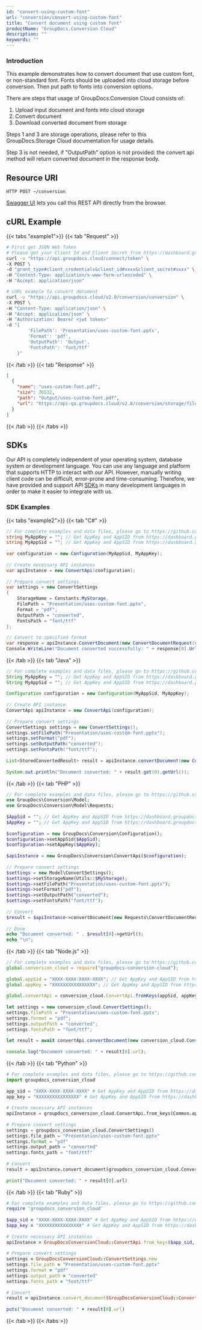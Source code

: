```yaml
---
id: "convert-using-custom-font"
url: "conversion/convert-using-custom-font"
title: "Convert document using custom font"
productName: "GroupDocs.Conversion Cloud"
description: ""
keywords: ""
---
```

### Introduction ###

This example demonstrates how to convert document that use custom font, or non-standard font. Fonts should be uploaded into cloud storage before conversion. Then put path to fonts into conversion options.

There are steps that usage of GroupDocs.Conversion Cloud consists of:

1. Upload input document and fonts into cloud storage
1. Convert document
1. Download converted document from storage

Steps 1 and 3 are storage operations, please refer to this GroupDocs.Storage Cloud documentation for usage details.

Step 3 is not needed, if "OutputPath" option is not provided: the convert api method will return converted document in the response body.

## Resource URI ##

```HTTP POST ~/conversion```

[Swagger UI](https://apireference.groupdocs.cloud/watermark/#/Info/GetInfo) lets you call this REST API directly from the browser.

## cURL Example ##

{{< tabs "example1">}} {{< tab "Request" >}}

```bash
# First get JSON Web Token
# Please get your Client Id and Client Secret from https://dashboard.groupdocs.cloud/applications. Kindly place Client Id in "client_id" and Client Secret in "client_secret" argument.
curl -v "https://api.groupdocs.cloud/connect/token" \
-X POST \
-d "grant_type#client_credentials&client_id#xxxx&client_secret#xxxx" \
-H "Content-Type: application/x-www-form-urlencoded" \
-H "Accept: application/json"

# cURL example to convert document
curl -v "https://api.groupdocs.cloud/v2.0/conversion/conversion" \
-X POST \
-H "Content-Type: application/json" \
-H "Accept: application/json" \
-H "Authorization: Bearer <jwt token>"
-d "{
        'FilePath': 'Presentation/uses-custom-font.pptx',
        'Format': 'pdf',        
        'OutputPath': 'Output',
        'FontsPath': 'font/ttf'
    }"

```

{{< /tab >}} {{< tab "Response" >}}

```json
[
  {
    "name": "uses-custom-font.pdf",
    "size": 76532,
    "path": "Output/uses-custom-font.pdf",
    "url": "https://api-qa.groupdocs.cloud/v2.0/conversion/storage/file/Output/uses-custom-font.pdf"
  }
]
``` 
{{< /tab >}} {{< /tabs >}}

## SDKs ##

Our API is completely independent of your operating system, database system or development language. You can use any language and platform that supports HTTP to interact with our API. However, manually writing client code can be difficult, error-prone and time-consuming. Therefore, we have provided and support API [SDKs](https://github.com/groupdocs-conversion-cloud) in many development languages in order to make it easier to integrate with us. 

### SDK Examples ###

{{< tabs "example2">}} {{< tab "C#" >}}

```csharp
// For complete examples and data files, please go to https://github.com/groupdocs-conversion-cloud/groupdocs-conversion-cloud-dotnet-samples
string MyAppKey = ""; // Get AppKey and AppSID from https://dashboard.groupdocs.cloud
string MyAppSid = ""; // Get AppKey and AppSID from https://dashboard.groupdocs.cloud
  
var configuration = new Configuration(MyAppSid, MyAppKey);
  
// Create necessary API instances
var apiInstance = new ConvertApi(configuration);
 
// Prepare convert settings
var settings = new ConvertSettings
{
    StorageName = Constants.MyStorage,
    FilePath = "Presentation/uses-custom-font.pptx",
    Format = "pdf",
    OutputPath = "converted",
    FontsPath = "font/ttf"
};
 
// Convert to specified format
var response = apiInstance.ConvertDocument(new ConvertDocumentRequest(settings));
Console.WriteLine("Document converted successfully: " + response[0].Url);
```

{{< /tab >}} {{< tab "Java" >}}

```java
// For complete examples and data files, please go to https://github.com/groupdocs-conversion-cloud/groupdocs-conversion-cloud-java-samples
String MyAppKey = ""; // Get AppKey and AppSID from https://dashboard.groupdocs.cloud
String MyAppSid = ""; // Get AppKey and AppSID from https://dashboard.groupdocs.cloud
  
Configuration configuration = new Configuration(MyAppSid, MyAppKey);
  
// Create API instance
ConvertApi apiInstance = new ConvertApi(configuration);
 
// Prepare convert settings
ConvertSettings settings = new ConvertSettings();
settings.setFilePath("Presentation/uses-custom-font.pptx");
settings.setFormat("pdf");
settings.setOutputPath("converted");
settings.setFontsPath("font/ttf");
 
List<StoredConvertedResult> result = apiInstance.convertDocument(new ConvertDocumentRequest(settings));
 
System.out.println("Document converted: " + result.get(0).getUrl());
```

{{< /tab >}} {{< tab "PHP" >}}

```php
// For complete examples and data files, please go to https://github.com/groupdocs-conversion-cloud/groupdocs-conversion-cloud-php-samples
use GroupDocs\Conversion\Model;
use GroupDocs\Conversion\Model\Requests;
 
$AppSid = ""; // Get AppKey and AppSID from https://dashboard.groupdocs.cloud
$AppKey = ""; // Get AppKey and AppSID from https://dashboard.groupdocs.cloud
  
$configuration = new GroupDocs\Conversion\Configuration();
$configuration->setAppSid($AppSid);
$configuration->setAppKey($AppKey);
 
$apiInstance = new GroupDocs\Conversion\ConvertApi($configuration);
 
// Prepare convert settings
$settings = new Model\ConvertSettings();
$settings->setStorageName(Utils::$MyStorage);
$settings->setFilePath("Presentation/uses-custom-font.pptx");
$settings->setFormat("pdf");
$settings->setOutputPath("converted");
$settings->setFontsPath("font/ttf");
 
// Convert
$result = $apiInstance->convertDocument(new Requests\ConvertDocumentRequest($settings));
 
// Done
echo "Document converted: " . $result[0]->getUrl();
echo "\n";
```

{{< /tab >}} {{< tab "Node.js" >}}

```js
// For complete examples and data files, please go to https://github.com/groupdocs-conversion-cloud/groupdocs-conversion-cloud-node-samples
global.conversion_cloud = require("groupdocs-conversion-cloud");
 
global.appSid = "XXXX-XXXX-XXXX-XXXX"; // Get AppKey and AppSID from https://dashboard.groupdocs.cloud
global.appKey = "XXXXXXXXXXXXXXXX"; // Get AppKey and AppSID from https://dashboard.groupdocs.cloud
  
global.convertApi = conversion_cloud.ConvertApi.fromKeys(appSid, appKey);
 
let settings = new conversion_cloud.ConvertSettings();
settings.filePath = "Presentation/uses-custom-font.pptx";
settings.format = "pdf";
settings.outputPath = "converted";
settings.fontsPath = "font/ttf";
 
let result = await convertApi.convertDocument(new conversion_cloud.ConvertDocumentRequest(settings));
 
console.log("Document converted: " + result[0].url);
```

{{< /tab >}} {{< tab "Python" >}}

```python
# For complete examples and data files, please go to https://github.com/groupdocs-conversion-cloud/groupdocs-conversion-cloud-python-samples
import groupdocs_conversion_cloud
 
app_sid = "XXXX-XXXX-XXXX-XXXX" # Get AppKey and AppSID from https://dashboard.groupdocs.cloud
app_key = "XXXXXXXXXXXXXXXX" # Get AppKey and AppSID from https://dashboard.groupdocs.cloud
  
# Create necessary API instances
apiInstance = groupdocs_conversion_cloud.ConvertApi.from_keys(Common.app_sid, Common.app_key)
 
# Prepare convert settings
settings = groupdocs_conversion_cloud.ConvertSettings()
settings.file_path = "Presentation/uses-custom-font.pptx"
settings.format = "pdf"       
settings.output_path = "converted"
settings.fonts_path = "font/ttf"
 
# Convert
result = apiInstance.convert_document(groupdocs_conversion_cloud.ConvertDocumentRequest(settings))
 
print("Document converted: " + result[0].url)
```

{{< /tab >}} {{< tab "Ruby" >}}

```ruby
# For complete examples and data files, please go to https://github.com/groupdocs-conversion-cloud/groupdocs-conversion-cloud-ruby-samples
require 'groupdocs_conversion_cloud'
 
$app_sid = "XXXX-XXXX-XXXX-XXXX" # Get AppKey and AppSID from https://dashboard.groupdocs.cloud
$app_key = "XXXXXXXXXXXXXXXX" # Get AppKey and AppSID from https://dashboard.groupdocs.cloud
  
# Create necessary API instances
apiInstance = GroupDocsConversionCloud::ConvertApi.from_keys($app_sid, $app_key)
 
# Prepare convert settings
settings = GroupDocsConversionCloud::ConvertSettings.new
settings.file_path = "Presentation/uses-custom-font.pptx"
settings.format = "pdf"       
settings.output_path = "converted"
settings.fonts_path = "font/ttf"
 
# Convert
result = apiInstance.convert_document(GroupDocsConversionCloud::ConvertDocumentRequest.new(settings))
 
puts("Document converted: " + result[0].url)
```

{{< /tab >}} {{< /tabs >}}
